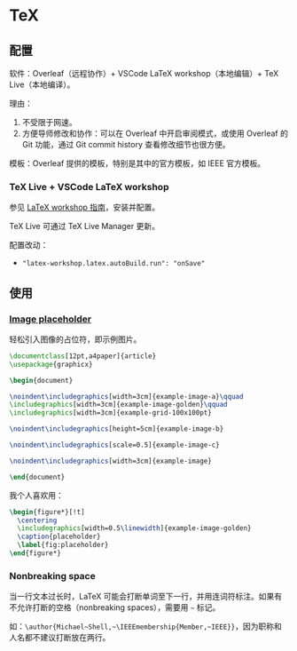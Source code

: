 # TeX

## 配置

软件：Overleaf（远程协作）+ VSCode LaTeX workshop（本地编辑）+ TeX Live（本地编译）。

理由：

1. 不受限于网速。
2. 方便导师修改和协作：可以在 Overleaf 中开启审阅模式，或使用 Overleaf 的 Git 功能，通过 Git commit history 查看修改细节也很方便。

模板：Overleaf 提供的模板，特别是其中的官方模板，如 IEEE 官方模板。

### TeX Live + VSCode LaTeX workshop

参见 [LaTeX workshop 指南](https://zhuanlan.zhihu.com/p/166523064)，安装并配置。

TeX Live 可通过 TeX Live Manager 更新。

配置改动：

- `"latex-workshop.latex.autoBuild.run": "onSave"`

## 使用

### [Image placeholder](https://tex.stackexchange.com/questions/231738/example-images-in-latex/231741#231741)

轻松引入图像的占位符，即示例图片。

```tex
\documentclass[12pt,a4paper]{article}
\usepackage{graphicx}

\begin{document}

\noindent\includegraphics[width=3cm]{example-image-a}\qquad
\includegraphics[width=3cm]{example-image-golden}\qquad
\includegraphics[width=3cm]{example-grid-100x100pt}

\noindent\includegraphics[height=5cm]{example-image-b} 

\noindent\includegraphics[scale=0.5]{example-image-c} 

\noindent\includegraphics[width=3cm]{example-image} 

\end{document}
```

我个人喜欢用：

```tex
\begin{figure*}[!t]
  \centering
  \includegraphics[width=0.5\linewidth]{example-image-golden}
  \caption{placeholder}
  \label{fig:placeholder}
\end{figure*}
```

### Nonbreaking space

当一行文本过长时，LaTeX 可能会打断单词至下一行，并用连词符标注。如果有不允许打断的空格（nonbreaking spaces），需要用 `~` 标记。

如：`\author{Michael~Shell,~\IEEEmembership{Member,~IEEE}}`，因为职称和人名都不建议打断放在两行。
